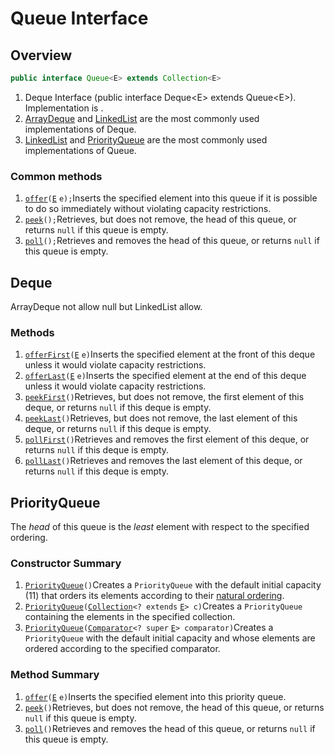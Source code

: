 # Queue Interface

## Overview

```java
public interface Queue<E> extends Collection<E>
```

1. Deque Interface (public interface Deque\<E> extends Queue\<E>). Implementation is .
2. &#x20;[ArrayDeque](https://docs.oracle.com/javase/8/docs/api/java/util/ArrayDeque.html) and  [LinkedList](https://docs.oracle.com/javase/8/docs/api/java/util/LinkedList.html) are the most commonly used implementations of Deque.
3. &#x20;[LinkedList](https://docs.oracle.com/javase/8/docs/api/java/util/LinkedList.html) and  [PriorityQueue](https://docs.oracle.com/javase/8/docs/api/java/util/PriorityQueue.html) are the most commonly used implementations of Queue.

### Common methods

1. &#x20;[`offer`](https://docs.oracle.com/javase/8/docs/api/java/util/Queue.html#offer-E-)`(`[`E`](https://docs.oracle.com/javase/8/docs/api/java/util/Queue.html) `e);`Inserts the specified element into this queue if it is possible to do so immediately without violating capacity restrictions.
2. &#x20;[`peek`](https://docs.oracle.com/javase/8/docs/api/java/util/Queue.html#peek--)`();`Retrieves, but does not remove, the head of this queue, or returns `null` if this queue is empty.
3. &#x20;[`poll`](https://docs.oracle.com/javase/8/docs/api/java/util/Queue.html#poll--)`();`Retrieves and removes the head of this queue, or returns `null` if this queue is empty.

## Deque

ArrayDeque not allow null but LinkedList allow.

### Methods

1. &#x20;[`offerFirst`](https://docs.oracle.com/javase/8/docs/api/java/util/Deque.html#offerFirst-E-)`(`[`E`](https://docs.oracle.com/javase/8/docs/api/java/util/Deque.html) `e)`Inserts the specified element at the front of this deque unless it would violate capacity restrictions.
2. &#x20;[`offerLast`](https://docs.oracle.com/javase/8/docs/api/java/util/Deque.html#offerLast-E-)`(`[`E`](https://docs.oracle.com/javase/8/docs/api/java/util/Deque.html) `e)`Inserts the specified element at the end of this deque unless it would violate capacity restrictions.
3. &#x20;[`peekFirst`](https://docs.oracle.com/javase/8/docs/api/java/util/Deque.html#peekFirst--)`()`Retrieves, but does not remove, the first element of this deque, or returns `null` if this deque is empty.
4. &#x20;[`peekLast`](https://docs.oracle.com/javase/8/docs/api/java/util/Deque.html#peekLast--)`()`Retrieves, but does not remove, the last element of this deque, or returns `null` if this deque is empty.
5. &#x20;[`pollFirst`](https://docs.oracle.com/javase/8/docs/api/java/util/Deque.html#pollFirst--)`()`Retrieves and removes the first element of this deque, or returns `null` if this deque is empty.
6. &#x20;[`pollLast`](https://docs.oracle.com/javase/8/docs/api/java/util/Deque.html#pollLast--)`()`Retrieves and removes the last element of this deque, or returns `null` if this deque is empty.

## PriorityQueue

&#x20;The _head_ of this queue is the _least_ element with respect to the specified ordering.

### Constructor Summary

1. &#x20;[`PriorityQueue`](https://docs.oracle.com/javase/8/docs/api/java/util/PriorityQueue.html#PriorityQueue--)`()`Creates a `PriorityQueue` with the default initial capacity (11) that orders its elements according to their [natural ordering](https://docs.oracle.com/javase/8/docs/api/java/lang/Comparable.html).
2. &#x20;[`PriorityQueue`](https://docs.oracle.com/javase/8/docs/api/java/util/PriorityQueue.html#PriorityQueue-java.util.Collection-)`(`[`Collection`](https://docs.oracle.com/javase/8/docs/api/java/util/Collection.html)`<? extends` [`E`](https://docs.oracle.com/javase/8/docs/api/java/util/PriorityQueue.html)`> c)`Creates a `PriorityQueue` containing the elements in the specified collection.
3. &#x20;[`PriorityQueue`](https://docs.oracle.com/javase/8/docs/api/java/util/PriorityQueue.html#PriorityQueue-java.util.Comparator-)`(`[`Comparator`](https://docs.oracle.com/javase/8/docs/api/java/util/Comparator.html)`<? super` [`E`](https://docs.oracle.com/javase/8/docs/api/java/util/PriorityQueue.html)`> comparator)`Creates a `PriorityQueue` with the default initial capacity and whose elements are ordered according to the specified comparator.

### Method Summary

1. &#x20;[`offer`](https://docs.oracle.com/javase/8/docs/api/java/util/PriorityQueue.html#offer-E-)`(`[`E`](https://docs.oracle.com/javase/8/docs/api/java/util/PriorityQueue.html) `e)`Inserts the specified element into this priority queue.
2. &#x20;[`peek`](https://docs.oracle.com/javase/8/docs/api/java/util/PriorityQueue.html#peek--)`()`Retrieves, but does not remove, the head of this queue, or returns `null` if this queue is empty.
3. &#x20;[`poll`](https://docs.oracle.com/javase/8/docs/api/java/util/PriorityQueue.html#poll--)`()`Retrieves and removes the head of this queue, or returns `null` if this queue is empty.

